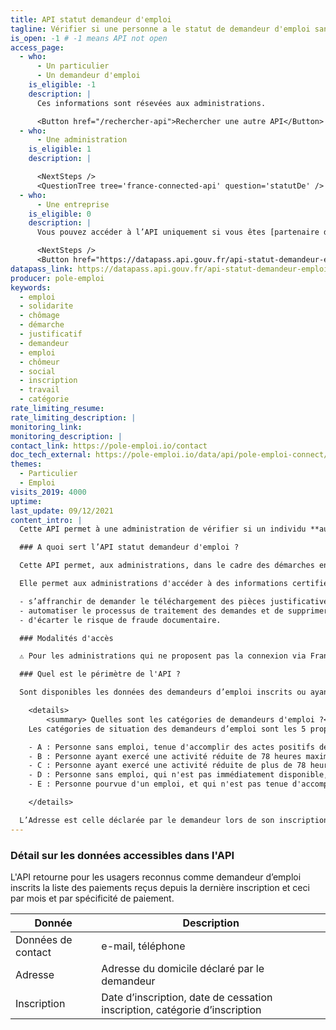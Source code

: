 ```yaml
---
title: API statut demandeur d'emploi
tagline: Vérifier si une personne a le statut de demandeur d'emploi sans lui demander de justificatif
is_open: -1 # -1 means API not open
access_page:
  - who:
      - Un particulier
      - Un demandeur d'emploi
    is_eligible: -1
    description: |
      Ces informations sont résevées aux administrations.

      <Button href="/rechercher-api">Rechercher une autre API</Button>
  - who:
      - Une administration
    is_eligible: 1
    description: |

      <NextSteps />
      <QuestionTree tree='france-connected-api' question='statutDe' />
  - who:
      - Une entreprise
    is_eligible: 0
    description: |
      Vous pouvez accéder à l’API uniquement si vous êtes [partenaire de France Connect](https://franceconnect.gouv.fr/partenaires), et pour un cas d’usage autorisé par la loi. Vous devrez fournir le cadre juridique qui vous autorise à utiliser ces données.

      <NextSteps />
      <Button href="https://datapass.api.gouv.fr/api-statut-demandeur-emploi">Remplir une demande</Button>
datapass_link: https://datapass.api.gouv.fr/api-statut-demandeur-emploi
producer: pole-emploi
keywords:
  - emploi
  - solidarite
  - chômage
  - démarche
  - justificatif
  - demandeur
  - emploi
  - chômeur
  - social
  - inscription
  - travail
  - catégorie
rate_limiting_resume: 
rate_limiting_description: |
monitoring_link: 
monitoring_description: |
contact_link: https://pole-emploi.io/contact
doc_tech_external: https://pole-emploi.io/data/api/pole-emploi-connect/indemnisations?tabgroup-api=documentation&doc-section=api-doc-section-caracteristiques
themes:
  - Particulier
  - Emploi
visits_2019: 4000
uptime: 
last_update: 09/12/2021
content_intro: |
  Cette API permet à une administration de vérifier si un individu **authentifié au service avec FranceConnect** est inscrit comme demandeur d’emploi. 

  ### A quoi sert l’API statut demandeur d'emploi ?

  Cette API permet, aux administrations, dans le cadre des démarches en ligne qu'elles mettent en œuvre de savoir si un usager a le statut de demandeur d’emploi.

  Elle permet aux administrations d'accéder à des informations certifiées à la source et ainsi :

  - s’affranchir de demander le téléchargement des pièces justificatives,
  - automatiser le processus de traitement des demandes et de supprimer le contrôle en back-office,
  - d'écarter le risque de fraude documentaire.

  ### Modalités d'accès

  ⚠️ Pour les administrations qui ne proposent pas la connexion via FranceConnect ou pour lesquelles les démarches en ligne sont accessibles également sans FranceConnect, les mêmes données sont **disponibles dans [l'API Particulier](/les-api/api-particulier)**

  ### Quel est le périmètre de l'API ?

  Sont disponibles les données des demandeurs d’emploi inscrits ou ayant été inscrits à Pôle emploi depuis 2010, date d’inscription et de cessation d’inscription le cas échéant.

    <details>
        <summary> Quelles sont les catégories de demandeurs d'emploi ?</summary>
    Les catégories de situation des demandeurs d’emploi sont les 5 proposées par Pôle emploi: A, B, C, D et E. La répartition permet d'établir une classification selon la disponibilité du demandeur d'emploi.

    - A : Personne sans emploi, tenue d'accomplir des actes positifs de recherche d'emploi, à la recherche d'un emploi quel que soit le type de contrat (CDI,CDD, à temps plein, à temps partiel, temporaire ou saisonnier) ;
    - B : Personne ayant exercé une activité réduite de 78 heures maximum par mois, tenue d'accomplir des actes positifs de recherche d'emploi ;
    - C : Personne ayant exercé une activité réduite de plus de 78 heures par mois, tenue d'accomplir des actes positifs de recherche d'emploi ;
    - D : Personne sans emploi, qui n'est pas immédiatement disponible, et qui n'est pas tenue d'accomplir des actes positifs de recherche d'emploi (demandeur d'emploi en formation, en maladie, etc.) ;
    - E : Personne pourvue d'un emploi, et qui n'est pas tenue d'accomplir des actes positifs de recherche d'emploi.

    </details>

  L’Adresse est celle déclarée par le demandeur lors de son inscription ou suite à une déclaration de changement d’adresse.
---
```


### Détail sur les données accessibles dans l'API

L'API retourne pour les usagers reconnus comme demandeur d’emploi inscrits la liste des paiements reçus depuis la dernière inscription et ceci par mois et par spécificité de paiement.

| Donnée                       | Description                                                                                        |
| ---------------------------- | -------------------------------------------------------------------------------------------------- |
| Données de contact           | e-mail, téléphone                                                                                  |
| Adresse                      | Adresse du domicile déclaré par le demandeur                                                       |
| Inscription                  | Date d’inscription, date de cessation inscription, catégorie d’inscription                         |
